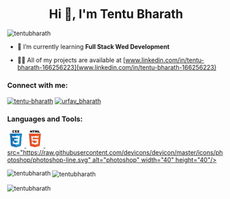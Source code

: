 
<h1 align="center">Hi 👋, I'm Tentu Bharath</h1>

<p align="left"> <img src="https://komarev.com/ghpvc/?username=tentubharath&label=Profile%20views&color=0e75b6&style=flat" alt="tentubharath" /> </p>

- 🌱 I’m currently learning **Full Stack Wed Development**

- 👨‍💻 All of my projects are available at [www.linkedin.com/in/tentu-bharath-166256223](www.linkedin.com/in/tentu-bharath-166256223)

<h3 align="left">Connect with me:</h3>
<p align="left">
<a href="https://linkedin.com/in/tentu-bharath" target="blank"><img align="center" src="https://raw.githubusercontent.com/rahuldkjain/github-profile-readme-generator/master/src/images/icons/Social/linked-in-alt.svg" alt="tentu-bharath" height="30" width="40" /></a>
<a href="https://instagram.com/urfav_bharath" target="blank"><img align="center" src="https://raw.githubusercontent.com/rahuldkjain/github-profile-readme-generator/master/src/images/icons/Social/instagram.svg" alt="urfav_bharath" height="30" width="40" /></a>
</p>

<h3 align="left">Languages and Tools:</h3>
<p align="left"> <a href="https://www.w3schools.com/css/" target="_blank" rel="noreferrer"> <img src="https://raw.githubusercontent.com/devicons/devicon/master/icons/css3/css3-original-wordmark.svg" alt="css3" width="40" height="40"/> </a> <a href="https://www.w3.org/html/" target="_blank" rel="noreferrer"> <img src="https://raw.githubusercontent.com/devicons/devicon/master/icons/html5/html5-original-wordmark.svg" alt="html5" width="40" height="40"/> </a> <a href="https://www.photoshop.com/en" target="_blank" rel="noreferrer"> <img>
src="https://raw.githubusercontent.com/devicons/devicon/master/icons/photoshop/photoshop-line.svg" alt="photoshop" width="40" height="40"/> </a> </p>

<p><img align="left" src="https://github-readme-stats.vercel.app/api/top-langs?username=tentubharath&show_icons=true&locale=en&layout=compact" alt="tentubharath" /></p>

<p>&nbsp;<img align="center" src="https://github-readme-stats.vercel.app/api?username=tentubharath&show_icons=true&locale=en" alt="tentubharath" /></p>

<p><img align="center" src="https://github-readme-streak-stats.herokuapp.com/?user=tentubharath&" alt="tentubharath" /></p>
